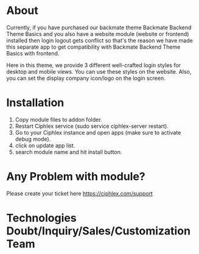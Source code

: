 About
============
Currently, if you have purchased our backmate theme Backmate Backend Theme Basics and you also have a website module (website or frontend) installed then login logout gets conflict so that's the reason we have made this separate app to get compatibility with Backmate Backend Theme Basics with frontend.

Here in this theme, we provide 3 different well-crafted login styles for desktop and mobile views. You can use these styles on the website. Also, you can set the display company icon/logo on the login screen.

Installation
============
1) Copy module files to addon folder.
2) Restart Ciphlex service (sudo service ciphlex-server restart).
3) Go to your Ciphlex instance and open apps (make sure to activate debug mode).
4) click on update app list.
5) search module name and hit install button.

Any Problem with module?
=====================================
Please create your ticket here https://ciphlex.com/support

Technologies Doubt/Inquiry/Sales/Customization Team
=====================================
